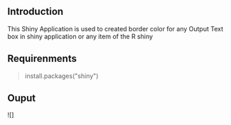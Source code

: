 ## Introduction 

This Shiny Application is used to created border color for any Output Text box in shiny application or any item of the R shiny 

## Requirenments 

> install.packages("shiny")

## Ouput
![]
